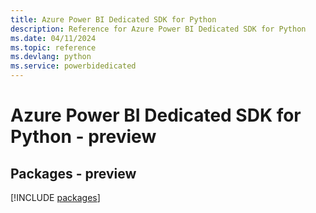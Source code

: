 ```yaml
---
title: Azure Power BI Dedicated SDK for Python
description: Reference for Azure Power BI Dedicated SDK for Python
ms.date: 04/11/2024
ms.topic: reference
ms.devlang: python
ms.service: powerbidedicated
---
```

# Azure Power BI Dedicated SDK for Python - preview
## Packages - preview
[!INCLUDE [packages](power-bi-dedicated-index.md)]